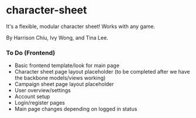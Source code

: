 # character-sheet
It's a flexible, modular character sheet!  Works with any game.

By Harrison Chiu, Ivy Wong, and Tina Lee.

### To Do (Frontend)

- Basic frontend template/look for main page
- Character sheet page layout placeholder (to be completed after we have the backbone models/views working)
- Campaign sheet page layout placeholder
- User overview/settings
- Account setup
- Login/register pages
- Main page changes depending on logged in status

